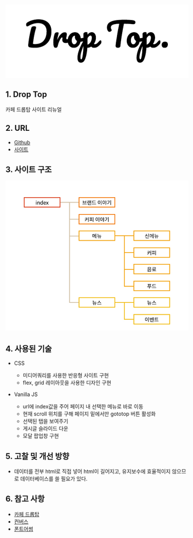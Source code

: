![logo_droptop](/portfolio/droptop/logo_droptop.png)

## 1. Drop Top
카페 드롭탑 사이트 리뉴얼

## 2. URL
* [Github](https://github.com/pic22ti/pic22ti.github.io/tree/master/portfolio/droptop)
* [사이트](https://pic22ti.github.io/portfolio/droptop/index.html)

## 3. 사이트 구조
![sitemap_droptop](/portfolio/droptop/sitemap_droptop.jpg)

## 4. 사용된 기술
* CSS
  - 미디어쿼리를 사용한 반응형 사이트 구현
  - flex, grid 레이아웃을 사용한 디자인 구현

* Vanilla JS
  - url에 index값을 주어 페이지 내 선택한 메뉴로 바로 이동
  - 현재 scroll 위치를 구해 페이지 밑에서만 gototop 버튼 활성화
  - 선택된 탭을 보여주기
  - 게시글 슬라이드 다운
  - 모달 팝업창 구현

## 5. 고찰 및 개선 방향
* 데이터를 전부 html로 직접 넣어 html이 길어지고, 유지보수에 효율적이지 않으므로 데이터베이스를 쓸 필요가 있다.

## 6. 참고 사항
* [카페 드롭탑](http://www.cafedroptop.com/n/kr/src/main.php)
* [컨버스](https://www.converse.co.kr/)
* [폰트어썸](https://fontawesome.com/)
